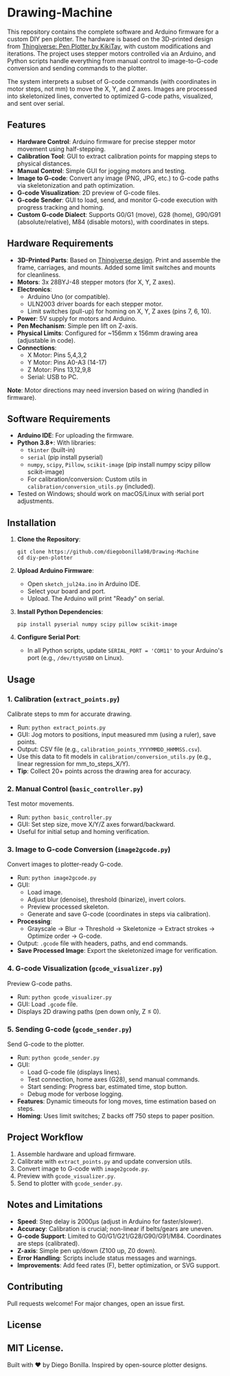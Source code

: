 # Drawing-Machine

This repository contains the complete software and Arduino firmware for a custom DIY pen plotter. The hardware is based on the 3D-printed design from [Thingiverse: Pen Plotter by KikiTay](https://www.thingiverse.com/thing:4645955), with custom modifications and iterations. The project uses stepper motors controlled via an Arduino, and Python scripts handle everything from manual control to image-to-G-code conversion and sending commands to the plotter.

The system interprets a subset of G-code commands (with coordinates in motor steps, not mm) to move the X, Y, and Z axes. Images are processed into skeletonized lines, converted to optimized G-code paths, visualized, and sent over serial.

## Features
- **Hardware Control**: Arduino firmware for precise stepper motor movement using half-stepping.
- **Calibration Tool**: GUI to extract calibration points for mapping steps to physical distances.
- **Manual Control**: Simple GUI for jogging motors and testing.
- **Image to G-code**: Convert any image (PNG, JPG, etc.) to G-code paths via skeletonization and path optimization.
- **G-code Visualization**: 2D preview of G-code files.
- **G-code Sender**: GUI to load, send, and monitor G-code execution with progress tracking and homing.
- **Custom G-code Dialect**: Supports G0/G1 (move), G28 (home), G90/G91 (absolute/relative), M84 (disable motors), with coordinates in steps.

## Hardware Requirements
- **3D-Printed Parts**: Based on [Thingiverse design](https://www.thingiverse.com/thing:4645955). Print and assemble the frame, carriages, and mounts. Added some limit switches and mounts for cleanliness.
- **Motors**: 3x 28BYJ-48 stepper motors (for X, Y, Z axes).
- **Electronics**:
  - Arduino Uno (or compatible).
  - ULN2003 driver boards for each stepper motor.
  - Limit switches (pull-up) for homing on X, Y, Z axes (pins 7, 6, 10).
- **Power**: 5V supply for motors and Arduino.
- **Pen Mechanism**: Simple pen lift on Z-axis.
- **Physical Limits**: Configured for ~156mm x 156mm drawing area (adjustable in code).
- **Connections**:
  - X Motor: Pins 5,4,3,2
  - Y Motor: Pins A0-A3 (14-17)
  - Z Motor: Pins 13,12,9,8
  - Serial: USB to PC.

**Note**: Motor directions may need inversion based on wiring (handled in firmware).

## Software Requirements
- **Arduino IDE**: For uploading the firmware.
- **Python 3.8+**: With libraries:
  - `tkinter` (built-in)
  - `serial` (pip install pyserial)
  - `numpy`, `scipy`, `Pillow`, `scikit-image` (pip install numpy scipy pillow scikit-image)
  - For calibration/conversion: Custom utils in `calibration/conversion_utils.py` (included).
- Tested on Windows; should work on macOS/Linux with serial port adjustments.

## Installation
1. **Clone the Repository**:
   ```
   git clone https://github.com/diegobonilla98/Drawing-Machine
   cd diy-pen-plotter
   ```

2. **Upload Arduino Firmware**:
   - Open `sketch_jul24a.ino` in Arduino IDE.
   - Select your board and port.
   - Upload. The Arduino will print "Ready" on serial.

3. **Install Python Dependencies**:
   ```
   pip install pyserial numpy scipy pillow scikit-image
   ```

4. **Configure Serial Port**:
   - In all Python scripts, update `SERIAL_PORT = 'COM11'` to your Arduino's port (e.g., `/dev/ttyUSB0` on Linux).

## Usage

### 1. Calibration (`extract_points.py`)
Calibrate steps to mm for accurate drawing.
- Run: `python extract_points.py`
- GUI: Jog motors to positions, input measured mm (using a ruler), save points.
- Output: CSV file (e.g., `calibration_points_YYYYMMDD_HHMMSS.csv`).
- Use this data to fit models in `calibration/conversion_utils.py` (e.g., linear regression for mm_to_steps_X/Y).
- **Tip**: Collect 20+ points across the drawing area for accuracy.

### 2. Manual Control (`basic_controller.py`)
Test motor movements.
- Run: `python basic_controller.py`
- GUI: Set step size, move X/Y/Z axes forward/backward.
- Useful for initial setup and homing verification.

### 3. Image to G-code Conversion (`image2gcode.py`)
Convert images to plotter-ready G-code.
- Run: `python image2gcode.py`
- GUI:
  - Load image.
  - Adjust blur (denoise), threshold (binarize), invert colors.
  - Preview processed skeleton.
  - Generate and save G-code (coordinates in steps via calibration).
- **Processing**:
  - Grayscale → Blur → Threshold → Skeletonize → Extract strokes → Optimize order → G-code.
- Output: `.gcode` file with headers, paths, and end commands.
- **Save Processed Image**: Export the skeletonized image for verification.

### 4. G-code Visualization (`gcode_visualizer.py`)
Preview G-code paths.
- Run: `python gcode_visualizer.py`
- GUI: Load `.gcode` file.
- Displays 2D drawing paths (pen down only, Z ≤ 0).

### 5. Sending G-code (`gcode_sender.py`)
Send G-code to the plotter.
- Run: `python gcode_sender.py`
- GUI:
  - Load G-code file (displays lines).
  - Test connection, home axes (G28), send manual commands.
  - Start sending: Progress bar, estimated time, stop button.
  - Debug mode for verbose logging.
- **Features**: Dynamic timeouts for long moves, time estimation based on steps.
- **Homing**: Uses limit switches; Z backs off 750 steps to paper position.

## Project Workflow
1. Assemble hardware and upload firmware.
2. Calibrate with `extract_points.py` and update conversion utils.
3. Convert image to G-code with `image2gcode.py`.
4. Preview with `gcode_visualizer.py`.
5. Send to plotter with `gcode_sender.py`.

## Notes and Limitations
- **Speed**: Step delay is 2000μs (adjust in Arduino for faster/slower).
- **Accuracy**: Calibration is crucial; non-linear if belts/gears are uneven.
- **G-code Support**: Limited to G0/G1/G21/G28/G90/G91/M84. Coordinates are steps (calibrated).
- **Z-axis**: Simple pen up/down (Z100 up, Z0 down).
- **Error Handling**: Scripts include status messages and warnings.
- **Improvements**: Add feed rates (F), better optimization, or SVG support.

## Contributing
Pull requests welcome! For major changes, open an issue first.

## License
MIT License.
---

Built with ❤️ by Diego Bonilla. Inspired by open-source plotter designs.
